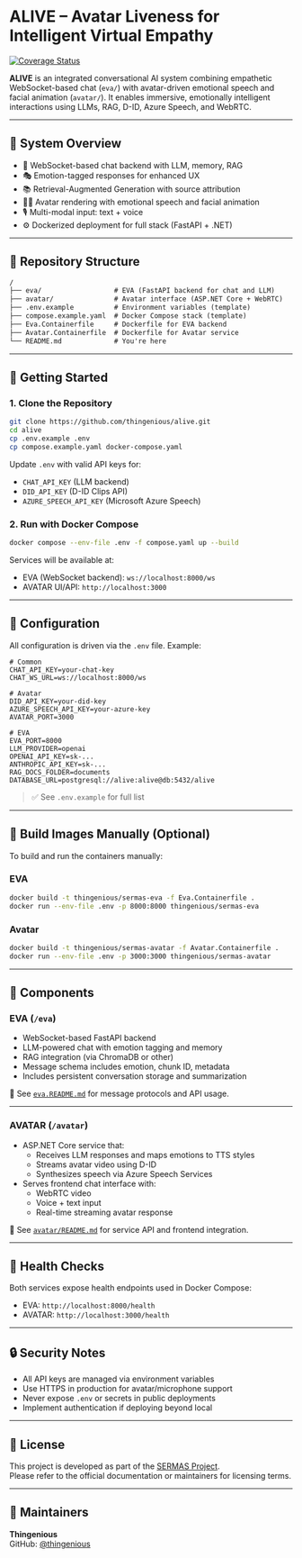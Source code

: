 # ALIVE – Avatar Liveness for Intelligent Virtual Empathy

[![Coverage Status](https://coveralls.io/repos/github/thingenious/sermas/badge.svg)](https://coveralls.io/github/thingenious/sermas)

**ALIVE** is an integrated conversational AI system combining empathetic WebSocket-based chat (`eva/`) with avatar-driven emotional speech and facial animation (`avatar/`). It enables immersive, emotionally intelligent interactions using LLMs, RAG, D-ID, Azure Speech, and WebRTC.

---

## 🧠 System Overview

- 💬 WebSocket-based chat backend with LLM, memory, RAG
- 🎭 Emotion-tagged responses for enhanced UX
- 📚 Retrieval-Augmented Generation with source attribution
- 🧍‍♀️ Avatar rendering with emotional speech and facial animation
- 🎙️ Multi-modal input: text + voice
- ⚙️ Dockerized deployment for full stack (FastAPI + .NET)

---

## 📁 Repository Structure

```txt
/
├── eva/                  # EVA (FastAPI backend for chat and LLM)
├── avatar/               # Avatar interface (ASP.NET Core + WebRTC)
├── .env.example          # Environment variables (template)
├── compose.example.yaml  # Docker Compose stack (template)
├── Eva.Containerfile     # Dockerfile for EVA backend
├── Avatar.Containerfile  # Dockerfile for Avatar service
└── README.md             # You're here
```

---

## 🚀 Getting Started

### 1. Clone the Repository

```bash
git clone https://github.com/thingenious/alive.git
cd alive
cp .env.example .env
cp compose.example.yaml docker-compose.yaml
```

Update `.env` with valid API keys for:

- `CHAT_API_KEY` (LLM backend)
- `DID_API_KEY` (D-ID Clips API)
- `AZURE_SPEECH_API_KEY` (Microsoft Azure Speech)

### 2. Run with Docker Compose

```bash
docker compose --env-file .env -f compose.yaml up --build
```

Services will be available at:

- EVA (WebSocket backend): `ws://localhost:8000/ws`
- AVATAR UI/API: `http://localhost:3000`

---

## 🔧 Configuration

All configuration is driven via the `.env` file. Example:

```env
# Common
CHAT_API_KEY=your-chat-key
CHAT_WS_URL=ws://localhost:8000/ws

# Avatar
DID_API_KEY=your-did-key
AZURE_SPEECH_API_KEY=your-azure-key
AVATAR_PORT=3000

# EVA
EVA_PORT=8000
LLM_PROVIDER=openai
OPENAI_API_KEY=sk-...
ANTHROPIC_API_KEY=sk-...
RAG_DOCS_FOLDER=documents
DATABASE_URL=postgresql://alive:alive@db:5432/alive
```

> ✅ See `.env.example` for full list

---

## 🧱 Build Images Manually (Optional)

To build and run the containers manually:

### EVA

```bash
docker build -t thingenious/sermas-eva -f Eva.Containerfile .
docker run --env-file .env -p 8000:8000 thingenious/sermas-eva
```

### Avatar

```bash
docker build -t thingenious/sermas-avatar -f Avatar.Containerfile .
docker run --env-file .env -p 3000:3000 thingenious/sermas-avatar
```

---

## 🧩 Components

### EVA (`/eva`)

- WebSocket-based FastAPI backend
- LLM-powered chat with emotion tagging and memory
- RAG integration (via ChromaDB or other)
- Message schema includes emotion, chunk ID, metadata
- Includes persistent conversation storage and summarization

📖 See [`eva.README.md`](./eva.README.md) for message protocols and API usage.

---

### AVATAR (`/avatar`)

- ASP.NET Core service that:
  - Receives LLM responses and maps emotions to TTS styles
  - Streams avatar video using D-ID
  - Synthesizes speech via Azure Speech Services
- Serves frontend chat interface with:
  - WebRTC video
  - Voice + text input
  - Real-time streaming avatar response

📖 See [`avatar/README.md`](./avatar/README.md) for service API and frontend integration.

---

## 🧪 Health Checks

Both services expose health endpoints used in Docker Compose:

- EVA: `http://localhost:8000/health`
- AVATAR: `http://localhost:3000/health`

---

## 🔒 Security Notes

- All API keys are managed via environment variables
- Use HTTPS in production for avatar/microphone support
- Never expose `.env` or secrets in public deployments
- Implement authentication if deploying beyond local

---

## 📝 License

This project is developed as part of the [SERMAS Project](https://sermasproject.eu/).  
Please refer to the official documentation or maintainers for licensing terms.

---

## 👥 Maintainers

**Thingenious**  
GitHub: [@thingenious](https://github.com/thingenious)
